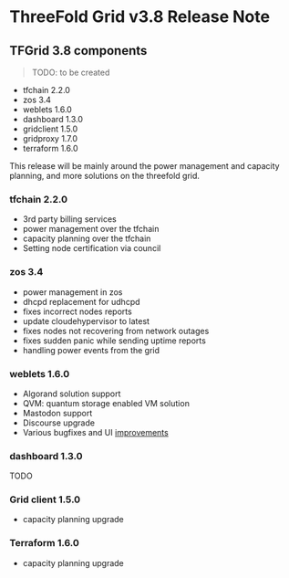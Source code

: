 # ThreeFold Grid v3.8 Release Note



## TFGrid 3.8 components

> TODO: to be created
- tfchain 2.2.0
- zos 3.4
- weblets 1.6.0
- dashboard 1.3.0
- gridclient 1.5.0
- gridproxy 1.7.0
- terraform 1.6.0

This release will be mainly around the power management and capacity planning, and more solutions on the threefold grid.

### tfchain 2.2.0
- 3rd party billing services
- power management over the tfchain
- capacity planning over the tfchain
- Setting node certification via council


### zos 3.4
- power management in zos
- dhcpd replacement for udhcpd
- fixes incorrect nodes reports
- update cloudehypervisor to latest
- fixes nodes not recovering from network outages
- fixes sudden panic while sending uptime reports
- handling power events from the grid


### weblets 1.6.0
- Algorand solution support
- QVM: quantum storage enabled VM solution
- Mastodon support
- Discourse upgrade
- Various bugfixes and UI [improvements](https://github.com/orgs/threefoldtech/projects/172/views/6)
### dashboard 1.3.0
TODO

### Grid client 1.5.0
- capacity planning upgrade

### Terraform 1.6.0
- capacity planning upgrade